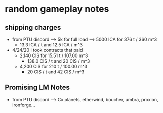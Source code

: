 # random gameplay notes

## shipping charges
* from PTU discord --> 5k for full load --> 5000 ICA for 376 t / 360 m^3 
  * 13.3 ICA / t and 12.5 ICA / m^3
* 4/24/20 I took contracts that paid
  * 2,140 CIS for 15.51 t / 107.00 m^3
    - 138.0 CIS / t and 20 CIS / m^3
  * 4,200 CIS for 210 t / 100.00 m^3 
    - 20 CIS / t and 42 CIS / m^3

## Promising LM Notes
* from PTU discord --> Cx planets, etherwind, boucher, umbra, proxion, ironforge...